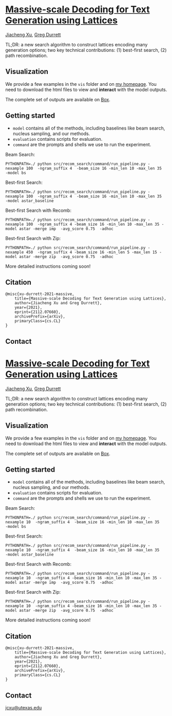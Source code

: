 # [Massive-scale Decoding for Text Generation using Lattices](https://arxiv.org/abs/2112.07660)
[Jiacheng Xu](https://www.cs.utexas.edu/~jcxu/), [Greg Durrett](https://www.cs.utexas.edu/~gdurrett/)

TL;DR: a new search algorithm to construct lattices encoding many generation options; 
two key technical contributions: (1) best-first search, (2) path recombination.



## Visualization
We provide a few examples in the ```vis``` folder and on [my homepage](https://www.cs.utexas.edu/~jcxu/data/summarization/). You need to download the html files to view and **interact** with the model outputs.

The complete set of outputs are available on [Box](https://utexas.box.com/s/wmvhg8lol3kvgirizqyiyiblbn6ogj1a).

## Getting started


- ```model``` contains all of the methods, including baselines like beam search, nucleus sampling, and our methods.
- ```evaluation``` contains scripts for evaluation.
- ```command``` are the prompts and shells we use to run the experiment. 

Beam Search:
```
PYTHONPATH=./ python src/recom_search/command/run_pipeline.py -nexample 100  -ngram_suffix 4  -beam_size 16 -min_len 10 -max_len 35   -model bs 
```

Best-first Search:
```
PYTHONPATH=./ python src/recom_search/command/run_pipeline.py -nexample 100  -ngram_suffix 4  -beam_size 16 -min_len 10 -max_len 35   -model astar_baseline
```

Best-first Search with Recomb:
```
PYTHONPATH=./ python src/recom_search/command/run_pipeline.py -nexample 100  -ngram_suffix 4 -beam_size 16 -min_len 10 -max_len 35 -model astar -merge imp  -avg_score 0.75  -adhoc 
```

Best-first Search with Zip:
```
PYTHONPATH=./ python src/recom_search/command/run_pipeline.py -nexample 450  -ngram_suffix 4 -beam_size 16 -min_len 5 -max_len 15 -model astar -merge zip  -avg_score 0.75  -adhoc 
```
More detailed instructions coming soon!

## Citation
```
@misc{xu-durrett-2021-massive,
    title={Massive-scale Decoding for Text Generation using Lattices},
    author={Jiacheng Xu and Greg Durrett},
    year={2021},
    eprint={2112.07660},
    archivePrefix={arXiv},
    primaryClass={cs.CL}
}
```

## Contact

# [Massive-scale Decoding for Text Generation using Lattices](https://arxiv.org/abs/2112.07660)
[Jiacheng Xu](https://www.cs.utexas.edu/~jcxu/), [Greg Durrett](https://www.cs.utexas.edu/~gdurrett/)

TL;DR: a new search algorithm to construct lattices encoding many generation options; 
two key technical contributions: (1) best-first search, (2) path recombination.



## Visualization
We provide a few examples in the ```vis``` folder and on [my homepage](https://www.cs.utexas.edu/~jcxu/data/summarization/). You need to download the html files to view and **interact** with the model outputs.

The complete set of outputs are available on [Box](https://utexas.box.com/s/wmvhg8lol3kvgirizqyiyiblbn6ogj1a).

## Getting started


- ```model``` contains all of the methods, including baselines like beam search, nucleus sampling, and our methods.
- ```evaluation``` contains scripts for evaluation.
- ```command``` are the prompts and shells we use to run the experiment. 

Beam Search:
```
PYTHONPATH=./ python src/recom_search/command/run_pipeline.py -nexample 10  -ngram_suffix 4  -beam_size 16 -min_len 10 -max_len 35   -model bs 
```

Best-first Search:
```
PYTHONPATH=./ python src/recom_search/command/run_pipeline.py -nexample 10  -ngram_suffix 4  -beam_size 16 -min_len 10 -max_len 35   -model astar_baseline
```

Best-first Search with Recomb:
```
PYTHONPATH=./ python src/recom_search/command/run_pipeline.py -nexample 10  -ngram_suffix 4 -beam_size 16 -min_len 10 -max_len 35 -model astar -merge imp  -avg_score 0.75  -adhoc 
```

Best-first Search with Zip:
```
PYTHONPATH=./ python src/recom_search/command/run_pipeline.py -nexample 10  -ngram_suffix 4 -beam_size 16 -min_len 10 -max_len 35 -model astar -merge zip  -avg_score 0.75  -adhoc 
```
More detailed instructions coming soon!

## Citation
```
@misc{xu-durrett-2021-massive,
    title={Massive-scale Decoding for Text Generation using Lattices},
    author={Jiacheng Xu and Greg Durrett},
    year={2021},
    eprint={2112.07660},
    archivePrefix={arXiv},
    primaryClass={cs.CL}
}
```

## Contact

jcxu@utexas.edu 